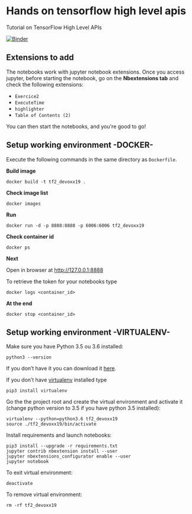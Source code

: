 # Hands on tensorflow high level apis
Tutorial on TensorFlow High Level APIs

[![Binder](https://mybinder.org/badge_logo.svg)](https://mybinder.org/v2/gh/ybenoit/hands_on_tensorflow_high_level_apis/master)

## Extensions to add
The notebooks work with jupyter notebook extensions. 
Once you access jupyter, before starting the notebook, go on the __Nbextensions tab__ and check the following extensions:
+ `Exercice2`
+ `ExecuteTime`
+ `highlighter`
+ `Table of Contents (2)`

You can then start the notebooks, and you're good to go!


## Setup working environment -DOCKER-

Execute the following commands in the same directory as `Dockerfile`.


__Build image__

```
docker build -t tf2_devoxx19 .
```

__Check image list__

```
docker images
```

__Run__

```
docker run -d -p 8888:8888 -p 6006:6006 tf2_devoxx19
```

__Check container id__

```
docker ps
```

__Next__

Open in browser at http://127.0.0.1:8888

To retrieve the token for your notebooks type
```
docker logs <container_id>
```

__At the end__

```
docker stop <container_id>
```

## Setup working environment -VIRTUALENV-

Make sure you have Python 3.5 ou 3.6 installed:

```
python3 --version
```

If you don’t have it you can download it [here](https://www.python.org/downloads/release/python-368/).

If you don’t have [virtualenv](https://pypi.org/project/virtualenv/) installed type

```
pip3 install virtualenv
```

Go the the project root and create the virtual environment and activate it (change python version to 3.5 if you have python 3.5 installed):

```
virtualenv --python=python3.6 tf2_devoxx19
source ./tf2_devoxx19/bin/activate
```

Install requirements and launch notebooks:

```
pip3 install --upgrade -r requirements.txt
jupyter contrib nbextension install --user
jupyter nbextensions_configurator enable --user
jupyter notebook
```

To exit virtual environment:

```
deactivate
```

To remove virtual environment:

```
rm -rf tf2_devoxx19
```


